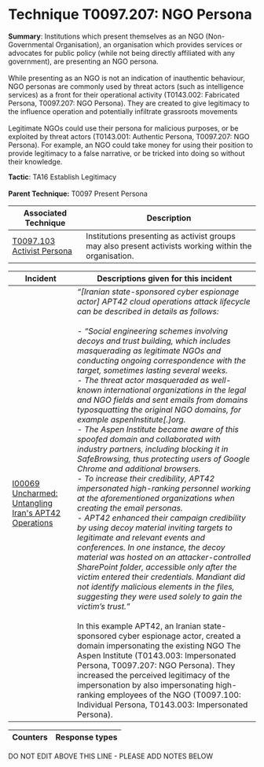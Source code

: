 # Technique T0097.207: NGO Persona

**Summary**: Institutions which present themselves as an NGO (Non-Governmental Organisation), an organisation which provides services or advocates for public policy (while not being directly affiliated with any government), are presenting an NGO persona.<br><br> While presenting as an NGO is not an indication of inauthentic behaviour, NGO personas are commonly used by threat actors (such as intelligence services) as a front for their operational activity (T0143.002: Fabricated Persona, T0097.207: NGO Persona). They are created to give legitimacy to the influence operation and potentially infiltrate grassroots movements<br><br> Legitimate NGOs could use their persona for malicious purposes, or be exploited by threat actors (T0143.001: Authentic Persona, T0097.207: NGO Persona). For example, an NGO could take money for using their position to provide legitimacy to a false narrative, or be tricked into doing so without their knowledge.

**Tactic**: TA16 Establish Legitimacy <br><br>**Parent Technique:** T0097 Present Persona


| Associated Technique | Description |
| --------- | ------------------------- |
| [T0097.103 Activist Persona](../../generated_pages/techniques/T0097.103.md) | Institutions presenting as activist groups may also present activists working within the organisation. |



| Incident | Descriptions given for this incident |
| -------- | -------------------- |
| [I00069 Uncharmed: Untangling Iran's APT42 Operations](../../generated_pages/incidents/I00069.md) | <I>“[Iranian state-sponsored cyber espionage actor] APT42 cloud operations attack lifecycle can be described in details as follows:<br> <br>- “Social engineering schemes involving decoys and trust building, which includes masquerading as legitimate NGOs and conducting ongoing correspondence with the target, sometimes lasting several weeks. <br>- The threat actor masqueraded as well-known international organizations in the legal and NGO fields and sent emails from domains typosquatting the original NGO domains, for example aspenlnstitute[.]org. <br>- The Aspen Institute became aware of this spoofed domain and collaborated with industry partners, including blocking it in SafeBrowsing, thus protecting users of Google Chrome and additional browsers. <br>- To increase their credibility, APT42 impersonated high-ranking personnel working at the aforementioned organizations when creating the email personas. <br>- APT42 enhanced their campaign credibility by using decoy material inviting targets to legitimate and relevant events and conferences. In one instance, the decoy material was hosted on an attacker-controlled SharePoint folder, accessible only after the victim entered their credentials. Mandiant did not identify malicious elements in the files, suggesting they were used solely to gain the victim’s trust.”</I><br><br> In this example APT42, an Iranian state-sponsored cyber espionage actor, created a domain impersonating the existing NGO The Aspen Institute (T0143.003: Impersonated Persona, T0097.207: NGO Persona). They increased the perceived legitimacy of the impersonation by also impersonating high-ranking employees of the NGO (T0097.100: Individual Persona, T0143.003: Impersonated Persona). |



| Counters | Response types |
| -------- | -------------- |


DO NOT EDIT ABOVE THIS LINE - PLEASE ADD NOTES BELOW